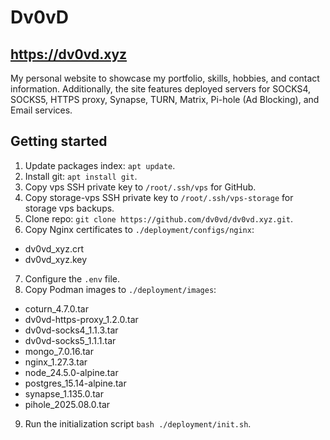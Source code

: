 # Dv0vD
## https://dv0vd.xyz
My personal website to showcase my portfolio, skills, hobbies, and contact information. Additionally, the site features deployed servers for SOCKS4, SOCKS5, HTTPS proxy, Synapse, TURN, Matrix, Pi-hole (Ad Blocking), and Email services.

## Getting started  
1) Update packages index: `apt update`.
2) Install git: `apt install git`.
3) Copy vps SSH private key to `/root/.ssh/vps` for GitHub.
4) Copy storage-vps SSH private key to `/root/.ssh/vps-storage` for storage vps backups.
5) Clone repo: `git clone https://github.com/dv0vd/dv0vd.xyz.git`.
6) Copy Nginx certificates to `./deployment/configs/nginx`:
- dv0vd_xyz.crt
- dv0vd_xyz.key
7) Configure the `.env` file.
8) Copy Podman images to `./deployment/images`:
- coturn_4.7.0.tar
- dv0vd-https-proxy_1.2.0.tar
- dv0vd-socks4_1.1.3.tar
- dv0vd-socks5_1.1.1.tar
- mongo_7.0.16.tar
- nginx_1.27.3.tar
- node_24.5.0-alpine.tar
- postgres_15.14-alpine.tar
- synapse_1.135.0.tar
- pihole_2025.08.0.tar
9) Run the initialization script `bash ./deployment/init.sh`.
